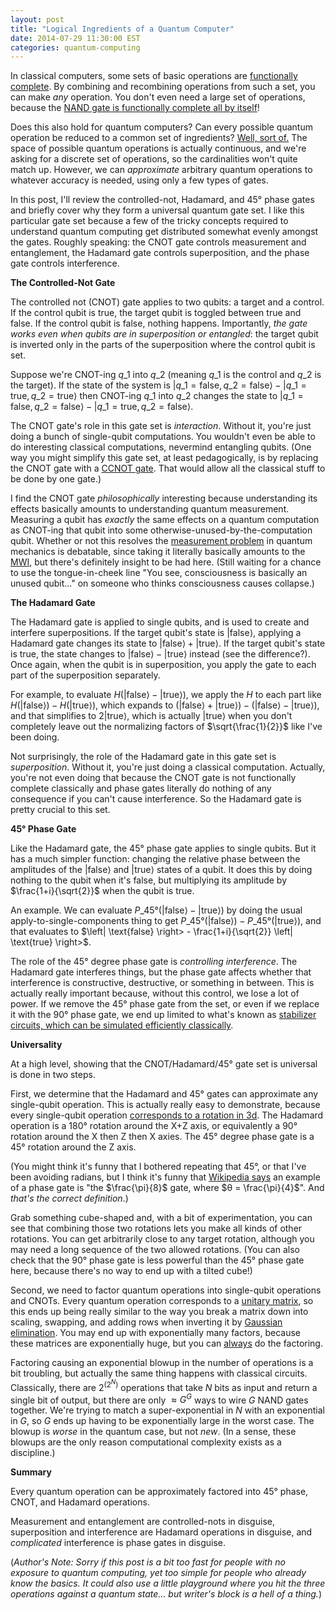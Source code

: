 ```yaml
---
layout: post
title: "Logical Ingredients of a Quantum Computer"
date: 2014-07-29 11:30:00 EST
categories: quantum-computing
---
```


In classical computers, some sets of basic operations are [functionally complete](http://en.wikipedia.org/wiki/Functional_completeness). By combining and recombining operations from such a set, you can make *any* operation. You don't even need a large set of operations, because the [NAND gate is functionally complete all by itself](http://en.wikipedia.org/wiki/NAND_logic)!

Does this also hold for quantum computers? Can every possible quantum operation be reduced to a common set of ingredients? [Well, sort of.](http://en.wikipedia.org/wiki/Quantum_gate#Universal_quantum_gates) The space of possible quantum operations is actually continuous, and we're asking for a discrete set of operations, so the cardinalities won't quite match up. However, we can *approximate* arbitrary quantum operations to whatever accuracy is needed, using only a few types of gates.

In this post, I'll review the controlled-not, Hadamard, and 45° phase gates and briefly cover why they form a universal quantum gate set. I like this particular gate set because a few of the tricky concepts required to understand quantum computing get distributed somewhat evenly amongst the gates. Roughly speaking: the CNOT gate controls measurement and entanglement, the Hadamard gate controls superposition, and the phase gate controls interference.

**The Controlled-Not Gate**

The controlled not (CNOT) gate applies to two qubits: a target and a control. If the control qubit is $\text{true}$, the target qubit is toggled between $\text{true}$ and $\text{false}$. If the control qubit is $\text{false}$, nothing happens. Importantly, *the gate works even when qubits are in superposition or entangled*: the target qubit is inverted only in the parts of the superposition where the control qubit is set.

Suppose we're CNOT-ing $q\_1$ into $q\_2$ (meaning $q\_1$ is the control and $q\_2$ is the target). If the state of the system is $\left| q\_1=\text{false}, q\_2=\text{false} \right> - \left| q\_1=\text{true}, q\_2=\text{true} \right>$ then CNOT-ing $q\_1$ into $q\_2$ changes the state to $\left| q\_1=\text{false}, q\_2=\text{false} \right> - \left| q\_1=\text{true}, q\_2=\text{false} \right>$.

The CNOT gate's role in this gate set is *interaction*. Without it, you're just doing a bunch of single-qubit computations. You wouldn't even be able to do interesting classical computations, nevermind entangling qubits. (One way you might simplify this gate set, at least pedagogically, is by replacing the CNOT gate with a [CCNOT gate](http://en.wikipedia.org/wiki/Toffoli_gate). That would allow all the classical stuff to be done by one gate.)

I find the CNOT gate *philosophically* interesting because understanding its effects basically amounts to understanding quantum measurement. Measuring a qubit has *exactly* the same effects on a quantum computation as CNOT-ing that qubit into some otherwise-unused-by-the-computation qubit. Whether or not this resolves the [measurement problem](http://en.wikipedia.org/wiki/Measurement_problem) in quantum mechanics is debatable, since taking it literally basically amounts to the [MWI](http://en.wikipedia.org/wiki/Many-worlds_interpretation), but there's definitely insight to be had here. (Still waiting for a chance to use the tongue-in-cheek line "You see, consciousness is basically an unused qubit..." on someone who thinks consciousness causes collapse.)

**The Hadamard Gate**

The Hadamard gate is applied to single qubits, and is used to create and interfere superpositions. If the target qubit's state is $\left| \text{false} \right>$, applying a Hadamard gate changes its state to $\left| \text{false} \right> + \left| \text{true} \right>$. If the target qubit's state is $\text{true}$, the state changes to $\left| \text{false} \right> - \left| \text{true} \right>$ instead (see the difference?). Once again, when the qubit is in superposition, you apply the gate to each part of the superposition separately.

For example, to evaluate $H(\left| \text{false} \right> - \left| \text{true} \right>)$, we apply the $H$ to each part like $H(\left| \text{false} \right>) - H(\left| \text{true} \right>)$, which expands to $(\left| \text{false} \right> + \left| \text{true} \right>) - (\left| \text{false} \right> - \left| \text{true} \right>)$, and that simplifies to $2 \left| \text{true} \right>$, which is actually $\left| \text{true} \right>$ when you don't completely leave out the normalizing factors of $\sqrt{\frac{1}{2}}$ like I've been doing.

Not surprisingly, the role of the Hadamard gate in this gate set is *superposition*. Without it, you're just doing a classical computation. Actually, you're not even doing that because the CNOT gate is not functionally complete classically and phase gates literally do nothing of any consequence if you can't cause interference. So the Hadamard gate is pretty crucial to this set.

**45° Phase Gate**

Like the Hadamard gate, the 45° phase gate applies to single qubits. But it has a much simpler function: changing the relative phase between the amplitudes of the $\left| \text{false} \right>$ and $\left| \text{true} \right>$ states of a qubit. It does this by doing nothing to the qubit when it's $\text{false}$, but multiplying its amplitude by $\frac{1+i}{\sqrt{2}}$ when the qubit is $\text{true}$.

An example. We can evaluate $P\_{45°}(\left| \text{false} \right> - \left| \text{true} \right>)$ by doing the usual apply-to-single-components thing to get $P\_{45°}(\left| \text{false} \right>) - P\_{45°}(\left| \text{true} \right>)$, and that evaluates to $\left| \text{false} \right> - \frac{1+i}{\sqrt{2}} \left| \text{true} \right>$.

The role of the 45° degree phase gate is *controlling interference*. The Hadamard gate interferes things, but the phase gate affects whether that interference is constructive, destructive, or something in between. This is actually really important because, without this control, we lose a lot of power. If we remove the 45° phase gate from the set, or even if we replace it with the 90° phase gate, we end up limited to what's known as [stabilizer circuits, which can be simulated efficiently classically](http://en.wikipedia.org/wiki/Gottesman%E2%80%93Knill_theorem).

**Universality**

At a high level, showing that the CNOT/Hadamard/45° gate set is universal is done in two steps.

First, we determine that the Hadamard and 45° gates can approximate any single-qubit operation. This is actually really easy to demonstrate, because every single-qubit operation [corresponds to a rotation in 3d](http://en.wikipedia.org/wiki/Pauli_matrices). The Hadamard operation is a 180° rotation around the X+Z axis, or equivalently a 90° rotation around the X then Z then X axies. The 45° degree phase gate is a 45° rotation around the Z axis.

(You might think it's funny that I bothered repeating that 45°, or that I've been avoiding radians, but I think it's funny that [Wikipedia says](http://en.wikipedia.org/wiki/Quantum_gate#Phase_shift_gates) an example of a phase gate is "the $\frac{\pi}{8}$ gate, where $θ = \frac{\pi}{4}$". And *that's the correct definition*.)

Grab something cube-shaped and, with a bit of experimentation, you can see that combining those two rotations lets you make all kinds of other rotations. You can get arbitrarily close to any target rotation, although you may need a long sequence of the two allowed rotations. (You can also check that the 90° phase gate is less powerful than the 45° phase gate here, because there's no way to end up with a tilted cube!)

Second, we need to factor quantum operations into single-qubit operations and CNOTs. Every quantum operation corresponds to a [unitary matrix](http://en.wikipedia.org/wiki/Unitary_matrix), so this ends up being really similar to the way you break a matrix down into scaling, swapping, and adding rows when inverting it by [Gaussian elimination](http://en.wikipedia.org/wiki/Gaussian_elimination). You may end up with exponentially many factors, because these matrices are exponentially huge, but you can [always](http://staffhome.ecm.uwa.edu.au/~00043886/humour/invalid.proofs.html#1.3Proofbyvigoroushandwaving) do the factoring.

Factoring causing an exponential blowup in the number of operations is a bit troubling, but actually the same thing happens with classical circuits. Classically, there are $2^{(2^N)}$ operations that take $N$ bits as input and return a single bit of output, but there are only $\approx G^G$ ways to wire $G$ NAND gates together. We're trying to match a super-exponential in $N$ with an exponential in $G$, so $G$ ends up having to be exponentially large in the worst case. The blowup is *worse* in the quantum case, but not *new*. (In a sense, these blowups are the only reason computational complexity exists as a discipline.)

**Summary**

Every quantum operation can be approximately factored into 45° phase, CNOT, and Hadamard operations.

Measurement and entanglement are controlled-nots in disguise, superposition and interference are Hadamard operations in disguise, and *complicated* interference is phase gates in disguise.

(*Author's Note: Sorry if this post is a bit too fast for people with no exposure to quantum computing, yet too simple for people who already know the basics. It could also use a little playground where you hit the three operations against a quantum state... but writer's block is a hell of a thing.*)
